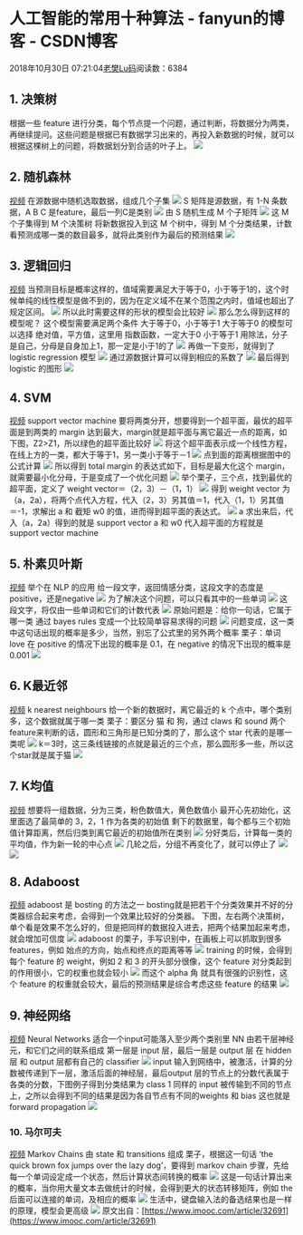 # 人工智能的常用十种算法 - fanyun的博客 - CSDN博客
2018年10月30日 07:21:04[老樊Lu码](https://me.csdn.net/fanyun_01)阅读数：6384
## 1. 决策树
根据一些 feature 进行分类，每个节点提一个问题，通过判断，将数据分为两类，再继续提问。这些问题是根据已有数据学习出来的，再投入新数据的时候，就可以根据这棵树上的问题，将数据划分到合适的叶子上。
![](http://static.codeceo.com/images/2016/11/a9078e8653368c9c291ae2f8b74012e721.jpg)
## 2. 随机森林
[视频](https://www.youtube.com/watch?v=loNcrMjYh64)
在源数据中随机选取数据，组成几个子集
![](http://static.codeceo.com/images/2016/11/a9078e8653368c9c291ae2f8b74012e722.jpg)
S 矩阵是源数据，有 1-N 条数据，A B C 是feature，最后一列C是类别
![](http://static.codeceo.com/images/2016/11/a9078e8653368c9c291ae2f8b74012e723.jpg)
由 S 随机生成 M 个子矩阵
![](http://static.codeceo.com/images/2016/11/a9078e8653368c9c291ae2f8b74012e724.jpg)
这 M 个子集得到 M 个决策树
将新数据投入到这 M 个树中，得到 M 个分类结果，计数看预测成哪一类的数目最多，就将此类别作为最后的预测结果
![](http://static.codeceo.com/images/2016/11/a9078e8653368c9c291ae2f8b74012e725.jpg)
## 3. 逻辑回归
[视频](https://www.youtube.com/watch?v=gNhogKJ_q7U)
当预测目标是概率这样的，值域需要满足大于等于0，小于等于1的，这个时候单纯的线性模型是做不到的，因为在定义域不在某个范围之内时，值域也超出了规定区间。
![](http://static.codeceo.com/images/2016/11/a9078e8653368c9c291ae2f8b74012e726.jpg)
所以此时需要这样的形状的模型会比较好
![](http://static.codeceo.com/images/2016/11/a9078e8653368c9c291ae2f8b74012e727.jpg)
那么怎么得到这样的模型呢？
这个模型需要满足两个条件 大于等于0，小于等于1
大于等于0 的模型可以选择 绝对值，平方值，这里用 指数函数，一定大于0
小于等于1 用除法，分子是自己，分母是自身加上1，那一定是小于1的了
![](http://static.codeceo.com/images/2016/11/a9078e8653368c9c291ae2f8b74012e728.jpg)
再做一下变形，就得到了 logistic regression 模型
![](http://static.codeceo.com/images/2016/11/a9078e8653368c9c291ae2f8b74012e729.jpg)
通过源数据计算可以得到相应的系数了
![](http://static.codeceo.com/images/2016/11/a9078e8653368c9c291ae2f8b74012e730.jpg)
最后得到 logistic 的图形
![](http://static.codeceo.com/images/2016/11/a9078e8653368c9c291ae2f8b74012e731.jpg)
## 4. SVM
[视频](https://www.youtube.com/watch?v=1NxnPkZM9bc)
support vector machine
要将两类分开，想要得到一个超平面，最优的超平面是到两类的 margin 达到最大，margin就是超平面与离它最近一点的距离，如下图，Z2>Z1，所以绿色的超平面比较好
![](http://static.codeceo.com/images/2016/11/a9078e8653368c9c291ae2f8b74012e732.jpg)
将这个超平面表示成一个线性方程，在线上方的一类，都大于等于1，另一类小于等于－1
![](http://static.codeceo.com/images/2016/11/a9078e8653368c9c291ae2f8b74012e733.jpg)
点到面的距离根据图中的公式计算
![](http://static.codeceo.com/images/2016/11/a9078e8653368c9c291ae2f8b74012e734.jpg)
所以得到 total margin 的表达式如下，目标是最大化这个 margin，就需要最小化分母，于是变成了一个优化问题
![](http://static.codeceo.com/images/2016/11/a9078e8653368c9c291ae2f8b74012e735.jpg)
举个栗子，三个点，找到最优的超平面，定义了 weight vector＝（2，3）－（1，1）
![](http://static.codeceo.com/images/2016/11/a9078e8653368c9c291ae2f8b74012e736.jpg)
得到 weight vector 为（a，2a），将两个点代入方程，代入（2，3）另其值＝1，代入（1，1）另其值＝-1，求解出 a 和 截矩 w0 的值，进而得到超平面的表达式。
![](http://static.codeceo.com/images/2016/11/a9078e8653368c9c291ae2f8b74012e737.jpg)
a 求出来后，代入（a，2a）得到的就是 support vector
a 和 w0 代入超平面的方程就是 support vector machine
## 5. 朴素贝叶斯
[视频](https://www.youtube.com/watch?v=TpjPzKODuXo)
举个在 NLP 的应用
给一段文字，返回情感分类，这段文字的态度是positive，还是negative
![](http://static.codeceo.com/images/2016/11/a9078e8653368c9c291ae2f8b74012e738.jpg)
为了解决这个问题，可以只看其中的一些单词
![](http://static.codeceo.com/images/2016/11/a9078e8653368c9c291ae2f8b74012e739.jpg)
这段文字，将仅由一些单词和它们的计数代表
![](http://static.codeceo.com/images/2016/11/a9078e8653368c9c291ae2f8b74012e740.jpg)
原始问题是：给你一句话，它属于哪一类
通过 bayes rules 变成一个比较简单容易求得的问题
![](http://static.codeceo.com/images/2016/11/a9078e8653368c9c291ae2f8b74012e741.jpg)
问题变成，这一类中这句话出现的概率是多少，当然，别忘了公式里的另外两个概率
栗子：单词 love 在 positive 的情况下出现的概率是 0.1，在 negative 的情况下出现的概率是 0.001
![](http://static.codeceo.com/images/2016/11/a9078e8653368c9c291ae2f8b74012e742.jpg)
## 6. K最近邻
[视频](https://www.youtube.com/watch?v=zHbxbb2ye3E)
k nearest neighbours
给一个新的数据时，离它最近的 k 个点中，哪个类别多，这个数据就属于哪一类
栗子：要区分 猫 和 狗，通过 claws 和 sound 两个feature来判断的话，圆形和三角形是已知分类的了，那么这个 star 代表的是哪一类呢
![](http://static.codeceo.com/images/2016/11/a9078e8653368c9c291ae2f8b74012e743.jpg)
k＝3时，这三条线链接的点就是最近的三个点，那么圆形多一些，所以这个star就是属于猫
![](http://static.codeceo.com/images/2016/11/a9078e8653368c9c291ae2f8b74012e744.jpg)
## 7. K均值
[视频](https://www.youtube.com/watch?v=zHbxbb2ye3E)
想要将一组数据，分为三类，粉色数值大，黄色数值小
最开心先初始化，这里面选了最简单的 3，2，1 作为各类的初始值
剩下的数据里，每个都与三个初始值计算距离，然后归类到离它最近的初始值所在类别
![](http://static.codeceo.com/images/2016/11/a9078e8653368c9c291ae2f8b74012e745.jpg)
分好类后，计算每一类的平均值，作为新一轮的中心点
![](http://static.codeceo.com/images/2016/11/a9078e8653368c9c291ae2f8b74012e746.jpg)
几轮之后，分组不再变化了，就可以停止了
![](http://static.codeceo.com/images/2016/11/a9078e8653368c9c291ae2f8b74012e747.jpg)
![](http://static.codeceo.com/images/2016/11/a9078e8653368c9c291ae2f8b74012e748.jpg)
## 8. Adaboost
[视频](https://www.youtube.com/watch?v=rz9dnmHmZsY)
adaboost 是 bosting 的方法之一
bosting就是把若干个分类效果并不好的分类器综合起来考虑，会得到一个效果比较好的分类器。
下图，左右两个决策树，单个看是效果不怎么好的，但是把同样的数据投入进去，把两个结果加起来考虑，就会增加可信度
![](http://static.codeceo.com/images/2016/11/a9078e8653368c9c291ae2f8b74012e749.jpg)
adaboost 的栗子，手写识别中，在画板上可以抓取到很多 features，例如 始点的方向，始点和终点的距离等等
![](http://static.codeceo.com/images/2016/11/a9078e8653368c9c291ae2f8b74012e750.jpg)
training 的时候，会得到每个 feature 的 weight，例如 2 和 3 的开头部分很像，这个 feature 对分类起到的作用很小，它的权重也就会较小
![](http://static.codeceo.com/images/2016/11/a9078e8653368c9c291ae2f8b74012e751.jpg)
而这个 alpha 角 就具有很强的识别性，这个 feature 的权重就会较大，最后的预测结果是综合考虑这些 feature 的结果
![](http://static.codeceo.com/images/2016/11/a9078e8653368c9c291ae2f8b74012e752.jpg)
## 9. 神经网络
[视频](https://www.youtube.com/watch?v=P2HPcj8lRJE&index=2&list=PLjJh1vlSEYgvGod9wWiydumYl8hOXixNu)
Neural Networks 适合一个input可能落入至少两个类别里
NN 由若干层神经元，和它们之间的联系组成
第一层是 input 层，最后一层是 output 层
在 hidden 层 和 output 层都有自己的 classifier
![](http://static.codeceo.com/images/2016/11/a9078e8653368c9c291ae2f8b74012e753.jpg)
input 输入到网络中，被激活，计算的分数被传递到下一层，激活后面的神经层，最后output 层的节点上的分数代表属于各类的分数，下图例子得到分类结果为 class 1
同样的 input 被传输到不同的节点上，之所以会得到不同的结果是因为各自节点有不同的weights 和 bias
这也就是 forward propagation
![](http://static.codeceo.com/images/2016/11/a9078e8653368c9c291ae2f8b74012e754.jpg)
### 10. 马尔可夫
[视频](https://www.youtube.com/watch?v=56mGTszb_iM)
Markov Chains 由 state 和 transitions 组成
栗子，根据这一句话 ‘the quick brown fox jumps over the lazy dog’，要得到 markov chain
步骤，先给每一个单词设定成一个状态，然后计算状态间转换的概率
![](http://static.codeceo.com/images/2016/11/a9078e8653368c9c291ae2f8b74012e755.jpg)
这是一句话计算出来的概率，当你用大量文本去做统计的时候，会得到更大的状态转移矩阵，例如 the 后面可以连接的单词，及相应的概率
![](http://static.codeceo.com/images/2016/11/a9078e8653368c9c291ae2f8b74012e756.jpg)
生活中，键盘输入法的备选结果也是一样的原理，模型会更高级
![](http://static.codeceo.com/images/2016/11/a9078e8653368c9c291ae2f8b74012e757.jpg)
原文出自：[https://www.imooc.com/article/32691](https://www.imooc.com/article/32691)
